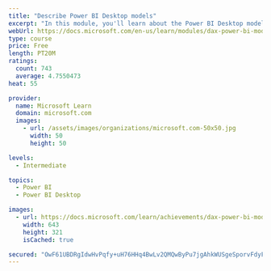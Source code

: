 ```yaml
---
title: "Describe Power BI Desktop models"
excerpt: "In this module, you'll learn about the Power BI Desktop model structure, star schema design basics, analytics queries, and report visual configuration. This module provides a strong foundation on which you can learn to optimize model designs and add model calculations."
webUrl: https://docs.microsoft.com/en-us/learn/modules/dax-power-bi-models/
type: course
price: Free
length: PT20M
ratings:
  count: 743
  average: 4.7550473
heat: 55

provider:
  name: Microsoft Learn
  domain: microsoft.com
  images:
    - url: /assets/images/organizations/microsoft.com-50x50.jpg
      width: 50
      height: 50

levels:
  - Intermediate

topics:
  - Power BI
  - Power BI Desktop

images:
  - url: https://docs.microsoft.com/learn/achievements/dax-power-bi-models-social.png
    width: 643
    height: 321
    isCached: true

secured: "OwF61UBDRgIdwHvPqfy+uH76HHq4BwLv2QMQwByPu7jgAhkWUSgeSporvFdyFSSmgjk64aZe/S5oU0SxJB8hT0eXOtXnBWg1RHnvjGcgZOhkD1cdoQpEQT0/yVOQKnzk5uHsWuiPYcoR/Kyu6GKXaTWMMUrM9XhyADHL9JjbQ6VkhIZvxI7VmxIzH93Xk7wzK50M/x6p3oKRJ8YKZIvXh8uQy6YbD+5OwbD3vu3Vr/KFiQ1uk6SqcsNwxy31CX80o9AowMj9uovoh1b3GOXRy10x/Zed2/B4srRWge1E14cqNksVjUByjgvfWDZFV5GxTu8nK/NEKD19SQIuoWq8lA7U6UPq8c10KJSk7lHYJD/HXnvUsyORGrNrIf0N9F8ZKjNzvymNX0bvw5H/ehbYNFi4rq5NBXblKn3H0gtRZ4I=;JQP1qSUk14urzAqrc9pI5A=="
---
```


